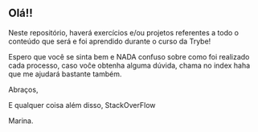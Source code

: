 Olá!!
--------------------
Neste repositório, haverá exercícios e/ou projetos referentes a todo o conteúdo que será e foi aprendido durante o curso da Trybe!

Espero que você se sinta bem e NADA confuso sobre como foi realizado cada processo, caso voĉe obtenha alguma dúvida, chama no index haha que me ajudará bastante também.

Abraços,

E qualquer coisa além disso, StackOverFlow

Marina.
